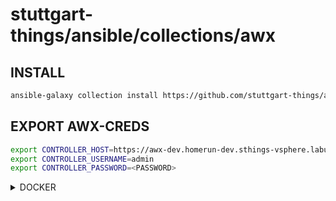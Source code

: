 # stuttgart-things/ansible/collections/awx

## INSTALL

```bash
ansible-galaxy collection install https://github.com/stuttgart-things/ansible/releases/download/sthings-awx-25.4.1280/sthings-awx-25.4.1280.tar.gz -f
```

## EXPORT AWX-CREDS

```bash
export CONTROLLER_HOST=https://awx-dev.homerun-dev.sthings-vsphere.labul.sva.de
export CONTROLLER_USERNAME=admin
export CONTROLLER_PASSWORD=<PASSWORD>
```

<details><summary>DOCKER</summary>

docker deployment awx job template w/ survey

```bash
ansible-playbook sthings.awx.docker -vv
```

</details>

